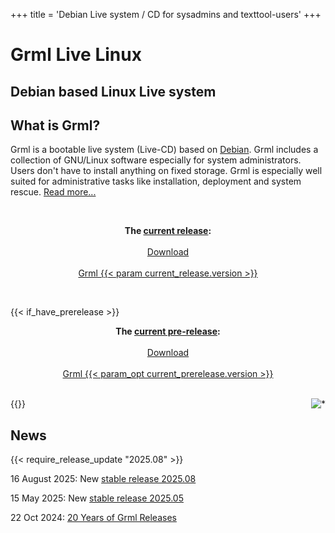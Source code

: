 +++
title = 'Debian Live system / CD for sysadmins and texttool-users'
+++

<div class="banner">
<h1>Grml Live Linux</h1>
<h2>Debian based Linux Live system</h2>
</div>

<h2>What is Grml?</h2>

<p>Grml is a bootable live system (Live-CD) based on <a
href="https://www.debian.org/">Debian</a>. Grml includes a
collection of GNU/Linux software especially for system
administrators. Users don't have to install anything on fixed
storage. Grml is especially well suited for administrative tasks like installation,
deployment and system rescue. <a href="/features/">Read
more...</a></p>

<br />

<p style="text-align: center;">
<b>The <a href="/changelogs/README-grml-{{< param current_release.version >}}/">current release</a>:</b><br/><br/>
<a href="/download/" class="frontpage_button"><span>Download<br><br>Grml {{< param current_release.version >}}</span></a>
</p>
<br />

{{< if_have_prerelease >}}
<p style="text-align: center;">
<b>The <a href="/changelogs/README-grml-{{< param_opt current_prerelease.version >}}/">current pre-release</a>:</b><br/><br/>
<a href="/download/prerelease/" class="frontpage_button"><span>Download<br><br>Grml {{< param_opt current_prerelease.version >}}</span></a>
</p>
<br />
{{</ if_have_prerelease >}}

<img style="float: right; margin-left: 20px" src="/img/grmltux_small.jpg" alt="*" />
<br />

<h2>News</h2>
<div class="news">
{{< require_release_update "2025.08" >}}
<p>16 August 2025: New <a href="/changelogs/README-grml-2025.08/">stable release 2025.08</a></p>
<p>15 May 2025: New <a href="/changelogs/README-grml-2025.05/">stable release 2025.05</a></p>
<p>22 Oct 2024: <a href="https://blog.grml.org/archives/417-20-years-grml-releases.html">20 Years of Grml Releases</a></p>
</div>
